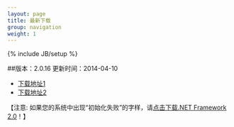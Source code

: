 ```yaml
---
layout: page
title: 最新下载
group: navigation
weight: 1
---
```


{% include JB/setup %}

##版本：2.0.16 更新时间：2014-04-10

  - <a href="http://pan.baidu.com/s/1pJseDgn" target="_blank">下载地址1</a>
  - <a href="http://pan.baidu.com/s/1pJseDgn" target="_blank">下载地址2</a>
  
【注意: 如果您的系统中出现“初始化失败”的字样，请<a href="http://download.microsoft.com/download/c/6/e/c6e88215-0178-4c6c-b5f3-158ff77b1f38/NetFx20SP2_x86.exe" target="_blank">点击下载.NET Framework 2.0</a>！】
